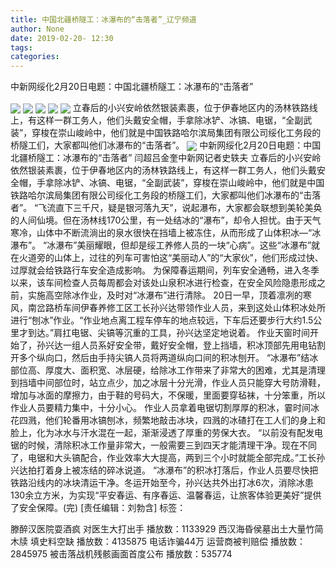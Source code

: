 ```yaml
---
title: 中国北疆桥隧工：冰瀑布的“击落者”_辽宁频道
author: None
date: 2019-02-20- 12:30
tags: 
categories: 
---
```

中新网绥化2月20日电题：中国北疆桥隧工：冰瀑布的“击落者”
<!-- more -->
                
<img align="center" border="0" src="http://i2.chinanews.com/simg/2019/190220//95466460.JPG" />
                
<img align="center" border="0" src="http://p3.ifengimg.com/fck/2019_08/f3cbe0ae31569b5_w540_h356.jpg" />
            
<img align="center" border="0" src="http://p3.ifengimg.com/fck/2019_08/f50e0cce893d3d3_w540_h386.jpg" />
<img align="center" border="0" src="http://p3.ifengimg.com/fck/2019_08/cdcf544dba6f6a4_w540_h406.jpg" />
<img align="center" border="0" src="http://p3.ifengimg.com/fck/2019_08/2ac9b7c4bed2c5a_w540_h404.jpg" />
立春后的小兴安岭依然银装素裹，位于伊春地区内的汤林铁路线上，有这样一群工务人，他们头戴安全帽，手拿除冰铲、冰镐、电锯，“全副武装”，穿梭在崇山峻岭中，他们就是中国铁路哈尔滨局集团有限公司绥化工务段的桥隧工们，大家都叫他们冰瀑布的“击落者”。
<img align="center" border="0" src="http://p2.ifengimg.com/a/2016/0810/204c433878d5cf9size1_w16_h16.png" />
中新网绥化2月20日电题：中国北疆桥隧工：冰瀑布的“击落者”
闫超吕金奎中新网记者史轶夫
立春后的小兴安岭依然银装素裹，位于伊春地区内的汤林铁路线上，有这样一群工务人，他们头戴安全帽，手拿除冰铲、冰镐、电锯，“全副武装”，穿梭在崇山峻岭中，他们就是中国铁路哈尔滨局集团有限公司绥化工务段的桥隧工们，大家都叫他们冰瀑布的“击落者”。
“飞流直下三千尺，疑是银河落九天”，说起瀑布，大家都会联想到美轮美奂的人间仙境。但在汤林线170公里，有一处结冰的“瀑布”，却令人担忧。由于天气寒冷，山体中不断流淌出的泉水很快在挡墙上被冻住，从而形成了山体积冰—“冰瀑布”。
“冰瀑布”美丽耀眼，但却是绥工养修人员的一块“心病”。这些“冰瀑布”就在火道旁的山体上，过往的列车可害怕这“美丽动人”的“大家伙”，他们形成过快、过厚就会给铁路行车安全造成影响。
为保障春运期间，列车安全通畅，进入冬季以来，该车间检查人员每周都会对该处山泉积冰进行检查，在安全风险隐患形成之前，实施高空除冰作业，及时对“冰瀑布”进行清除。
20日一早，顶着凛冽的寒风，南岔路桥车间伊春养修工区工长孙兴达带领作业人员，来到这处山体积冰处所进行“刨冰”作业。“作业地点离工程车停车的地点较远，下车后还要步行大约1.5公里才到达。”肩扛电锯、尖镐等沉重的工具，孙兴达坚定地说着。
作业天窗时间开始了，孙兴达一组人员系好安全带，戴好安全帽，登上挡墙，积冰顶部先用电钻割开多个纵向口，然后由手持尖镐人员将两道纵向口间的积冰刨开。
“冰瀑布”结冰部位高、厚度大、面积宽、冰层硬，给除冰工作带来了非常大的困难，尤其是清理到挡墙中间部位时，站立点少，加之冰层十分光滑，作业人员只能穿大号防滑鞋，增加与冰面的摩擦力，由于鞋的号码大，不保暖，里面要穿毡袜，十分笨重，所以作业人员要精力集中，十分小心。
作业人员拿着电锯切割厚厚的积冰，霎时间冰花四溅，他们轮番用冰镐刨冰，频繁地敲击冰块，四溅的冰碴打在工人们的身上和脸上，化为冰水与汗水混在一起，渐渐浸透了厚重的劳保大衣。
“以前没有配发电锯的时候，清除积冰工作量非常大，一般需要三到四天才能清理干净。现在不同了，电锯和大头镐配合，作业效率大大提高，两到三个小时就能全部完成。”工长孙兴达拍打着身上被冻结的碎冰说道。
“冰瀑布”的积冰打落后，作业人员要尽快把铁路沿线内的冰块清运干净。冬运开始至今，孙兴达共外出打冰6次，消除冰患130余立方米，为实现“平安春运、有序春运、温馨春运，让旅客体验更美好”提供了安全保障。(完)
[责任编辑：刘勃含]
标签：
 
             
滕醉汉医院耍酒疯 对医生大打出手
播放数：1133929
西汉海昏侯墓出土大量竹简木牍 填史料空缺
播放数：4135875
电话诈骗44万 运营商被判赔偿
播放数：2845975
被击落战机残骸画面首度公布
播放数：535774
